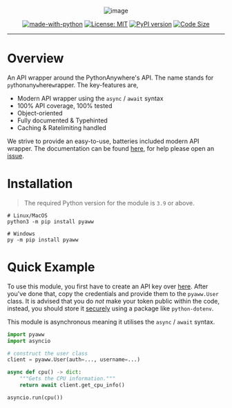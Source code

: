 <div align="center">

![image](https://i.imgur.com/jXVDRs6.png)

[![made-with-python](https://img.shields.io/badge/Made%20with-Python-1f425f.svg)](https://www.python.org/)
[![License: MIT](https://img.shields.io/badge/License-MIT-yellow.svg)](https://opensource.org/licenses/MIT)
[![PyPI version](https://badge.fury.io/py/pyaww.svg)](https://badge.fury.io/py/pyaww)
[![Code Size](https://img.shields.io/github/languages/code-size/ammarsys/pyaww)](https://img.shields.io/github/languages/code-size/ammarsys/pyaww)
</div>
<hr>

# Overview

An API wrapper around the PythonAnywhere's API. The name stands for `py`thon`a`ny`w`here`w`rapper. The key-features are,

- Modern API wrapper using the `async` / `await` syntax
- 100% API coverage, 100% tested
- Object-oriented
- Fully documented & Typehinted
- Caching & Ratelimiting handled

We strive to provide an easy-to-use, batteries included modern API wrapper. The documentation can be found [here](https://pyaww-docs.vercel.app/), 
for help please open an [issue](https://github.com/ammarsys/pyaww/issues).

# Installation

> The required Python version for the module is `3.9` or above.

```
# Linux/MacOS
python3 -m pip install pyaww

# Windows
py -m pip install pyaww
```

# Quick Example

To use this module, you first have to create an API key over [here](https://www.pythonanywhere.com/account/#api_token). 
After you've done that, copy the credentials and provide them to the `pyaww.User` class. It is advised that you do 
*not* make your token public within the code, instead, you should store it [securely](https://stackoverflow.com/questions/41546883/what-is-the-use-of-python-dotenv) 
using a package like `python-dotenv`.

This module is asynchronous meaning it utilises the `async` / `await` syntax.

```py
import pyaww
import asyncio

# construct the user class
client = pyaww.User(auth=..., username=...)

async def cpu() -> dict:
    """Gets the CPU information."""
    return await client.get_cpu_info()

asyncio.run(cpu())
```
